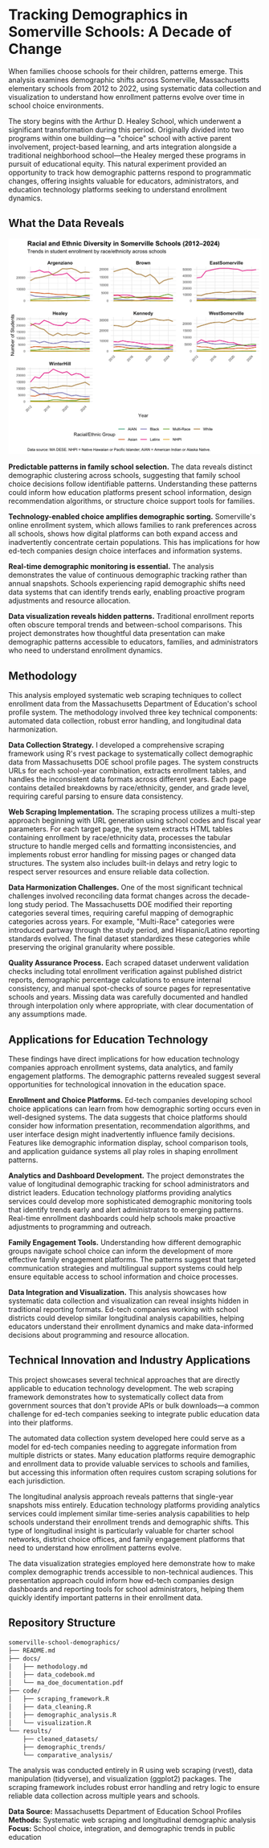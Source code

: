 # Tracking Demographics in Somerville Schools: A Decade of Change

When families choose schools for their children, patterns emerge. This analysis examines demographic shifts across Somerville, Massachusetts elementary schools from 2012 to 2022, using systematic data collection and visualization to understand how enrollment patterns evolve over time in school choice environments.

The story begins with the Arthur D. Healey School, which underwent a significant transformation during this period. Originally divided into two programs within one building—a "choice" school with active parent involvement, project-based learning, and arts integration alongside a traditional neighborhood school—the Healey merged these programs in pursuit of educational equity. This natural experiment provided an opportunity to track how demographic patterns respond to programmatic changes, offering insights valuable for educators, administrators, and education technology platforms seeking to understand enrollment dynamics.

## What the Data Reveals

![alt text](results/trend.png)

**Predictable patterns in family school selection.** The data reveals distinct demographic clustering across schools, suggesting that family school choice decisions follow identifiable patterns. Understanding these patterns could inform how education platforms present school information, design recommendation algorithms, or structure choice support tools for families.

**Technology-enabled choice amplifies demographic sorting.** Somerville's online enrollment system, which allows families to rank preferences across all schools, shows how digital platforms can both expand access and inadvertently concentrate certain populations. This has implications for how ed-tech companies design choice interfaces and information systems.

**Real-time demographic monitoring is essential.** The analysis demonstrates the value of continuous demographic tracking rather than annual snapshots. Schools experiencing rapid demographic shifts need data systems that can identify trends early, enabling proactive program adjustments and resource allocation.

**Data visualization reveals hidden patterns.** Traditional enrollment reports often obscure temporal trends and between-school comparisons. This project demonstrates how thoughtful data presentation can make demographic patterns accessible to educators, families, and administrators who need to understand enrollment dynamics.

## Methodology

This analysis employed systematic web scraping techniques to collect enrollment data from the Massachusetts Department of Education's school profile system. The methodology involved three key technical components: automated data collection, robust error handling, and longitudinal data harmonization.

**Data Collection Strategy.** I developed a comprehensive scraping framework using R's rvest package to systematically collect demographic data from Massachusetts DOE school profile pages. The system constructs URLs for each school-year combination, extracts enrollment tables, and handles the inconsistent data formats across different years. Each page contains detailed breakdowns by race/ethnicity, gender, and grade level, requiring careful parsing to ensure data consistency.

**Web Scraping Implementation.** The scraping process utilizes a multi-step approach beginning with URL generation using school codes and fiscal year parameters. For each target page, the system extracts HTML tables containing enrollment by race/ethnicity data, processes the tabular structure to handle merged cells and formatting inconsistencies, and implements robust error handling for missing pages or changed data structures. The system also includes built-in delays and retry logic to respect server resources and ensure reliable data collection.

**Data Harmonization Challenges.** One of the most significant technical challenges involved reconciling data format changes across the decade-long study period. The Massachusetts DOE modified their reporting categories several times, requiring careful mapping of demographic categories across years. For example, "Multi-Race" categories were introduced partway through the study period, and Hispanic/Latino reporting standards evolved. The final dataset standardizes these categories while preserving the original granularity where possible.

**Quality Assurance Process.** Each scraped dataset underwent validation checks including total enrollment verification against published district reports, demographic percentage calculations to ensure internal consistency, and manual spot-checks of source pages for representative schools and years. Missing data was carefully documented and handled through interpolation only where appropriate, with clear documentation of any assumptions made.

## Applications for Education Technology

These findings have direct implications for how education technology companies approach enrollment systems, data analytics, and family engagement platforms. The demographic patterns revealed suggest several opportunities for technological innovation in the education space.

**Enrollment and Choice Platforms.** Ed-tech companies developing school choice applications can learn from how demographic sorting occurs even in well-designed systems. The data suggests that choice platforms should consider how information presentation, recommendation algorithms, and user interface design might inadvertently influence family decisions. Features like demographic information display, school comparison tools, and application guidance systems all play roles in shaping enrollment patterns.

**Analytics and Dashboard Development.** The project demonstrates the value of longitudinal demographic tracking for school administrators and district leaders. Education technology platforms providing analytics services could develop more sophisticated demographic monitoring tools that identify trends early and alert administrators to emerging patterns. Real-time enrollment dashboards could help schools make proactive adjustments to programming and outreach.

**Family Engagement Tools.** Understanding how different demographic groups navigate school choice can inform the development of more effective family engagement platforms. The patterns suggest that targeted communication strategies and multilingual support systems could help ensure equitable access to school information and choice processes.

**Data Integration and Visualization.** This analysis showcases how systematic data collection and visualization can reveal insights hidden in traditional reporting formats. Ed-tech companies working with school districts could develop similar longitudinal analysis capabilities, helping educators understand their enrollment dynamics and make data-informed decisions about programming and resource allocation.

## Technical Innovation and Industry Applications

This project showcases several technical approaches that are directly applicable to education technology development. The web scraping framework demonstrates how to systematically collect data from government sources that don't provide APIs or bulk downloads—a common challenge for ed-tech companies seeking to integrate public education data into their platforms.

The automated data collection system developed here could serve as a model for ed-tech companies needing to aggregate information from multiple districts or states. Many education platforms require demographic and enrollment data to provide valuable services to schools and families, but accessing this information often requires custom scraping solutions for each jurisdiction.

The longitudinal analysis approach reveals patterns that single-year snapshots miss entirely. Education technology platforms providing analytics services could implement similar time-series analysis capabilities to help schools understand their enrollment trends and demographic shifts. This type of longitudinal insight is particularly valuable for charter school networks, district choice offices, and family engagement platforms that need to understand how enrollment patterns evolve.

The data visualization strategies employed here demonstrate how to make complex demographic trends accessible to non-technical audiences. This presentation approach could inform how ed-tech companies design dashboards and reporting tools for school administrators, helping them quickly identify important patterns in their enrollment data.

## Repository Structure

```
somerville-school-demographics/
├── README.md
├── docs/
│   ├── methodology.md
│   ├── data_codebook.md
│   └── ma_doe_documentation.pdf
├── code/
│   ├── scraping_framework.R
│   ├── data_cleaning.R
│   ├── demographic_analysis.R
│   └── visualization.R
└── results/
    ├── cleaned_datasets/
    ├── demographic_trends/
    └── comparative_analysis/
```

The analysis was conducted entirely in R using web scraping (rvest), data manipulation (tidyverse), and visualization (ggplot2) packages. The scraping framework includes robust error handling and retry logic to ensure reliable data collection across multiple years and schools.

**Data Source:** Massachusetts Department of Education School Profiles  
**Methods:** Systematic web scraping and longitudinal demographic analysis  
**Focus:** School choice, integration, and demographic trends in public education
